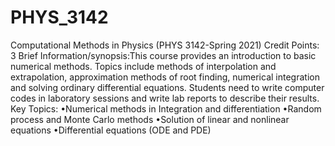 # PHYS_3142
Computational Methods in Physics
(PHYS 3142-Spring 2021)
Credit Points: 3
Brief Information/synopsis:This course provides an introduction to basic numerical methods. Topics include methods of interpolation and extrapolation, approximation methods of root finding, numerical integration and solving ordinary differential equations. Students need to write computer codes in laboratory sessions and write lab reports to describe their results.
Key Topics:
  •Numerical methods in Integration and differentiation
  •Random process and Monte Carlo methods
  •Solution of linear and nonlinear equations
  •Differential equations (ODE and PDE)
